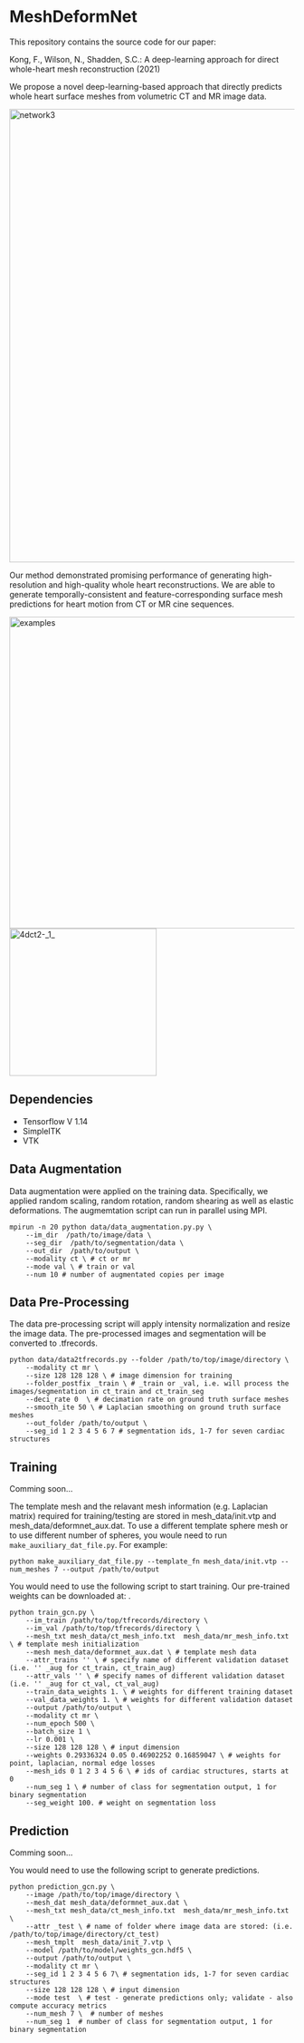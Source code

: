 # MeshDeformNet

This repository contains the source code for our paper:

Kong, F., Wilson, N., Shadden, S.C.: A deep-learning approach for direct whole-heart mesh reconstruction (2021)

We propose a novel deep-learning-based approach that directly predicts whole heart surface meshes from volumetric CT and MR image data.

<img width="800" alt="network3" src="https://user-images.githubusercontent.com/31931939/122881479-10c10000-d2f0-11eb-8d52-ecbc615d7817.png">

Our method demonstrated promising performance of generating high-resolution and high-quality whole heart reconstructions. We are able to generate temporally-consistent and feature-corresponding surface mesh predictions for heart motion from CT or MR cine sequences.

<img width="550" alt="examples" src="https://user-images.githubusercontent.com/31931939/122882003-993fa080-d2f0-11eb-8599-4d476b082f18.png"> <img width="260" alt="4dct2-_1_" src="https://user-images.githubusercontent.com/31931939/122882976-93968a80-d2f1-11eb-99b4-41a30a2ca2ee.gif">

## Dependencies

- Tensorflow V 1.14
- SimpleITK 
- VTK

## Data Augmentation

Data augmentation were applied on the training data. Specifically, we applied random scaling, random rotation, random shearing as well as elastic deformations. The augmemtation script can run in parallel using MPI.

```
mpirun -n 20 python data/data_augmentation.py.py \
    --im_dir  /path/to/image/data \
    --seg_dir  /path/to/segmentation/data \
    --out_dir  /path/to/output \
    --modality ct \ # ct or mr
    --mode val \ # train or val
    --num 10 # number of augmentated copies per image
```

## Data Pre-Processing

The data pre-processing script will apply intensity normalization and resize the image data. The pre-processed images and segmentation will be converted to .tfrecords.

```
python data/data2tfrecords.py --folder /path/to/top/image/directory \
    --modality ct mr \
    --size 128 128 128 \ # image dimension for training
    --folder_postfix _train \ # _train or _val, i.e. will process the images/segmentation in ct_train and ct_train_seg
    --deci_rate 0  \ # decimation rate on ground truth surface meshes
    --smooth_ite 50 \ # Laplacian smoothing on ground truth surface meshes
    --out_folder /path/to/output \
    --seg_id 1 2 3 4 5 6 7 # segmentation ids, 1-7 for seven cardiac structures
```

## Training

Comming soon...

The template mesh and the relavant mesh information (e.g. Laplacian matrix) required for training/testing are stored in mesh_data/init.vtp and mesh_data/deformnet_aux.dat. To use a different template sphere mesh or to use different number of spheres, you woule need to run `make_auxiliary_dat_file.py`. For example:

```
python make_auxiliary_dat_file.py --template_fn mesh_data/init.vtp --num_meshes 7 --output /path/to/output
```

You would need to use the following script to start training. Our pre-trained weights can be downloaded at: .

```
python train_gcn.py \
    --im_train /path/to/top/tfrecords/directory \
    --im_val /path/to/top/tfrecords/directory \
    --mesh_txt mesh_data/ct_mesh_info.txt  mesh_data/mr_mesh_info.txt \ # template mesh initialization
    --mesh mesh_data/deformnet_aux.dat \ # template mesh data
    --attr_trains '' \ # specify name of different validation dataset (i.e. '' _aug for ct_train, ct_train_aug)
    --attr_vals '' \ # specify names of different validation dataset (i.e. '' _aug for ct_val, ct_val_aug)
    --train_data_weights 1. \ # weights for different training dataset
    --val_data_weights 1. \ # weights for different validation dataset
    --output /path/to/output \
    --modality ct mr \
    --num_epoch 500 \
    --batch_size 1 \
    --lr 0.001 \
    --size 128 128 128 \ # input dimension
    --weights 0.29336324 0.05 0.46902252 0.16859047 \ # weights for point, laplacian, normal edge losses 
    --mesh_ids 0 1 2 3 4 5 6 \ # ids of cardiac structures, starts at 0
    --num_seg 1 \ # number of class for segmentation output, 1 for binary segmentation
    --seg_weight 100. # weight on segmentation loss
```

## Prediction

Comming soon...

You would need to use the following script to generate predictions.

```
python prediction_gcn.py \
    --image /path/to/top/image/directory \
    --mesh_dat mesh_data/deformnet_aux.dat \
    --mesh_txt mesh_data/ct_mesh_info.txt  mesh_data/mr_mesh_info.txt \
    --attr _test \ # name of folder where image data are stored: (i.e. /path/to/top/image/directory/ct_test)
    --mesh_tmplt  mesh_data/init_7.vtp \
    --model /path/to/model/weights_gcn.hdf5 \
    --output /path/to/output \
    --modality ct mr \
    --seg_id 1 2 3 4 5 6 7\ # segmentation ids, 1-7 for seven cardiac structures
    --size 128 128 128 \ # input dimension
    --mode test  \ # test - generate predictions only; validate - also compute accuracy metrics
    --num_mesh 7 \  # number of meshes
    --num_seg 1  # number of class for segmentation output, 1 for binary segmentation
```

